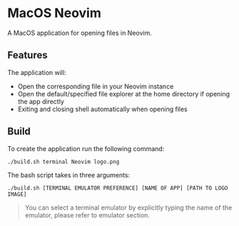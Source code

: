 # MacOS Neovim

A MacOS application for opening files in Neovim.

## Features

The application will:
- Open the corresponding file in your Neovim instance
- Open the default/specified file explorer at the home directory if opening the app directly
- Exiting and closing shell automatically when opening files

## Build

To create the application run the following command:
```
./build.sh terminal Neovim logo.png
```
The bash script takes in three arguments:
```
./build.sh [TERMINAL EMULATOR PREFERENCE] [NAME OF APP] [PATH TO LOGO IMAGE]
```
> You can select a terminal emulator by explicitly typing the name of the emulator, please refer to emulator section.

